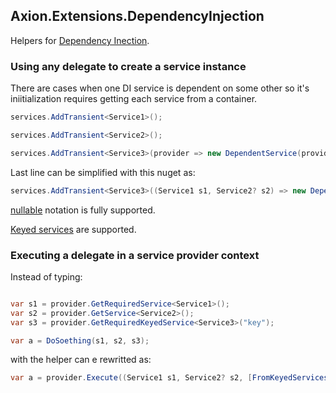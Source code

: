 ﻿## Axion.Extensions.DependencyInjection

Helpers for [Dependency Inection](https://learn.microsoft.com/en-us/dotnet/core/extensions/dependency-injection).

### Using any delegate to create a service instance
There are cases when one DI service is dependent on some other so it's iniitialization requires getting each service from a container. 

```csharp
services.AddTransient<Service1>();

services.AddTransient<Service2>();

services.AddTransient<Service3>(provider => new DependentService(provider.GetRequiredService<Service1>(), provider.GetService<Service2>()));
```

Last line can be simplified with this nuget as:
```csharp
services.AddTransient<Service3>((Service1 s1, Service2? s2) => new DependentService(s1, s2));
```


[nullable](https://learn.microsoft.com/en-us/dotnet/csharp/nullable-references) notation is fully supported.

[Keyed services](https://learn.microsoft.com/en-us/dotnet/core/extensions/dependency-injection#keyed-services) are supported.

### Executing a delegate in a service provider context
Instead of typing:
```csharp

var s1 = provider.GetRequiredService<Service1>();
var s2 = provider.GetService<Service2>();
var s3 = provider.GetRequiredKeyedService<Service3>("key");

var a = DoSoething(s1, s2, s3);
```

with the helper can e rewritted as: 
```csharp
var a = provider.Execute((Service1 s1, Service2? s2, [FromKeyedServices("key")] Service3 s3) => DoSoething(s1, s2, s3));
```